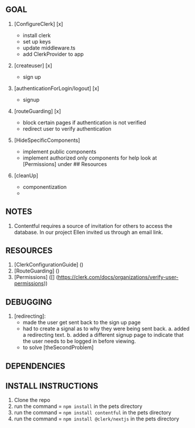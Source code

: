 ## GOAL

1. [ConfigureClerk] [x]

   - install clerk
   - set up keys
   - update middleware.ts
   - add ClerkProvider to app

2. [createuser] [x]

   - sign up

3. [authenticationForLogin/logout] [x]

   - signup

4. [routeGuarding] [x]

   - block certain pages if authentication is not verified
   - redirect user to verify authentication

5. [HideSpecificComponents]

   - implement public components
   - implement authorized only components
     for help look at [Permissions] under ## Resources

6. [cleanUp]
   - componentization
   -

## NOTES

1. Contentful requires a source of invitation for others to access the database. In our project Ellen invited us through an email link.

## RESOURCES

1. [ClerkConfigurationGuide] ([<the url>](https://dashboard.clerk.com/apps/app_2ty01A9vTVD3LCrGLer2GEkRqXB/instances/ins_2ty01CNuXsJYtpKWEptuqdxDDUO))
2. [RouteGuarding] ([<the url>](https://clerk.com/docs/references/nextjs/route-handlers))
3. [Permissions] ([<the url>] (https://clerk.com/docs/organizations/verify-user-permissions))

## DEBUGGING

1.  [redirecting]:
    - made the user get sent back to the sign up page
    - had to create a signal as to why they were being sent back.
      a. added a redirecting text.
      b. added a different signup page to indicate that the user needs to be logged in before viewing.
    - to solve [theSecondProblem]

## DEPENDENCIES

## INSTALL INSTRUCTIONS

1. Clone the repo
2. run the command = `npm install` in the pets directory
3. run the command = `npm install contentful` in the pets directory
4. run the command = `npm install @clerk/nextjs` in the pets directory
